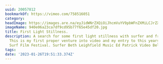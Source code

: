 ```yaml
---
uuid: 20057812
bookmarkOf: https://vimeo.com/758516051
category:
headImage: https://images.are.na/eyJidWNrZXQiOiJhcmVuYV9pbWFnZXMiLCJrZXkiOiIyMDA1NzgxMi9vcmlnaW5hbF85NDBlMDZhMjNjYTdkZjljZDk1Yjc3ZjY1ZTQ1ZGYyMC5qcGciLCJlZGl0cyI6eyJyZXNpemUiOnsid2lkdGgiOjEyMDAsImhlaWdodCI6MTIwMCwiZml0IjoiaW5zaWRlIiwid2l0aG91dEVubGFyZ2VtZW50Ijp0cnVlfSwid2VicCI6eyJxdWFsaXR5Ijo5MH0sImpwZWciOnsicXVhbGl0eSI6OTB9LCJyb3RhdGUiOm51bGx9fQ==?bc=0
imageName: 940e06a23ca7df9cd95b77f65e45df20.jpg
title: First Light Stillness.
description: A search for some first light stillness with surfer and friend Beth Leigfield.
  This is my first proper venture into video and my entry to this years shorties London
  Surf Film Festival. Surfer Beth Leighfield Music Ed Patrick Video Bella Bunce
tags:
date: '2023-01-26T19:51:33.374Z'
---
```

